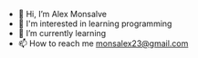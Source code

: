 - 👋 Hi, I’m Alex Monsalve
- 👀 I'm interested in learning programming
- 🌱 I’m currently learning
- 📫 How to reach me monsalex23@gmail.com

